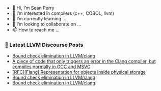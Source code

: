 - 👋 Hi, I’m Sean Perry
- 👀 I’m interested in compilers (c++, COBOL, llvm)
- 🌱 I’m currently learning ...
- 💞️ I’m looking to collaborate on ...
- 📫 How to reach me ...

<!---
s66perry/s66perry is a ✨ special ✨ repository because its `README.md` (this file) appears on your GitHub profile.
You can click the Preview link to take a look at your changes.
--->
### 📕 Latest LLVM Discourse Posts

<!-- DISCOURSE-LLVM:START -->
- [Bound check elimination in LLVM/clang](https://discourse.llvm.org/t/bound-check-elimination-in-llvm-clang/88043#post_8)
- [A piece of code that only triggers an error in the Clang compiler, but compiles normally in GCC and MSVC](https://discourse.llvm.org/t/a-piece-of-code-that-only-triggers-an-error-in-the-clang-compiler-but-compiles-normally-in-gcc-and-msvc/88051#post_1)
- [[RFC][Flang] Representation for objects inside physical storage](https://discourse.llvm.org/t/rfc-flang-representation-for-objects-inside-physical-storage/88026#post_3)
- [Bound check elimination in LLVM/clang](https://discourse.llvm.org/t/bound-check-elimination-in-llvm-clang/88043#post_7)
- [Bound check elimination in LLVM/clang](https://discourse.llvm.org/t/bound-check-elimination-in-llvm-clang/88043#post_6)
<!-- DISCOURSE-LLVM:END -->
